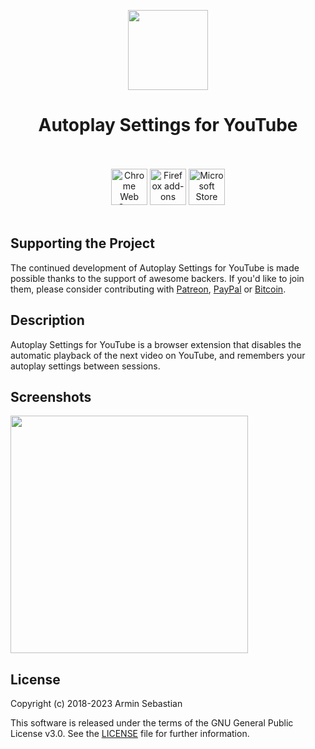 <p align="center"><img width="128" height="128" src="https://i.imgur.com/eW7QUjU.png"></p>
<h1 align="center">Autoplay Settings for YouTube</h1>

<p align="center">
  </br></br>
  <a href="https://chrome.google.com/webstore/detail/autoplay-settings-for-you/aogbgdnkcjgamgglpikcenliinchedel">
    <img height="58" src="https://i.imgur.com/K9Yh8G9.png" alt="Chrome Web Store"></a>
  <a href="https://addons.mozilla.org/en-US/firefox/addon/youtube_autoplay/">
    <img height="58" src="https://i.imgur.com/2jJOtTI.png" alt="Firefox add-ons"></a>
  <a href="https://microsoftedge.microsoft.com/addons/detail/autoplay-settings-for-you/jeojbmbfnebmodmblljdmmbbfliolkgd">
    <img height="58" src="https://i.imgur.com/es2YFRA.png" alt="Microsoft Store"></a>
  </br></br>
</p>

## Supporting the Project

The continued development of Autoplay Settings for YouTube is made possible
thanks to the support of awesome backers. If you'd like to join them,
please consider contributing with
[Patreon](https://armin.dev/go/patreon?pr=youtube-autoplay&src=repo),
[PayPal](https://armin.dev/go/paypal?pr=youtube-autoplay&src=repo) or
[Bitcoin](https://armin.dev/go/bitcoin?pr=youtube-autoplay&src=repo).

## Description

Autoplay Settings for YouTube is a browser extension that disables
the automatic playback of the next video on YouTube, and remembers
your autoplay settings between sessions.

## Screenshots

<p>
  <img width="380" src="https://i.imgur.com/8JyDNCr.png">
</p>

## License

Copyright (c) 2018-2023 Armin Sebastian

This software is released under the terms of the GNU General Public License v3.0.
See the [LICENSE](LICENSE) file for further information.
